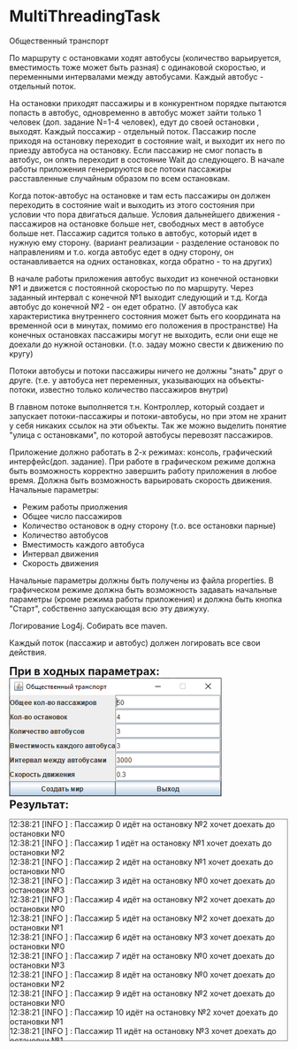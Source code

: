 # MultiThreadingTask

Общественный транспорт

По маршруту с остановками ходят автобусы (количество варьируется, вместимость тоже может быть разная)
с одинаковой скоростью, и переменными интервалами между автобусами.
Каждый автобус - отдельный поток.

На остановки приходят пассажиры и в конкурентном порядке пытаются попасть в автобус, одновременно в автобус может зайти только 1 человек (доп. задание N=1-4 человек), едут до своей остановки , выходят.
Каждый поссажир - отдельный поток.
Пассажир после приходя на остановку переходит в состояние wait, и выходит их него по приезду автобуса на остановку.
Если пассажир не смог попасть в автобус, он опять переходит в состояние Wait до следующего.
В начале работы приложения генерируются все потоки пассажиры расставленные случайным образом по всем остановкам.

Когда поток-автобус на остановке и там есть пассажиры он должен переходить в состояние wait и выходить из этого состояния при условии что пора двигаться дальше.
Условия дальнейшего движения - пассажиров на остановке больше нет, свободных мест в автобусе больше нет.
Пассажир садится только в автобус, который идет в нужную ему сторону.
(вариант реализации - разделение остановок по направлениям и т.о. когда автобус едет в одну сторону, он останавливается на одних остановках, когда обратно - то на других)

В начале работы приложения автобус выходит из конечной остановки №1 и движется с постоянной скоростью по по маршруту. Через заданный интервал с конечной №1 выходит следующий и т.д.
Когда автобус до конечной №2 - он едет обратно. (У автобуса как характеристика внутреннего состояния может быть его координата на временной оси в минутах, помимо его положения в пространстве)
На конечных остановках пассажиры могут не выходить, если они еще не доехали до нужной остановки. (т.о. задау можно свести к движению по кругу)

Потоки автобусы и потоки пассажиры ничего не должны "знать" друг о друге. (т.е. у автобуса нет переменных, указывающих на объекты-потоки, известно только количество пассажиров внутри)

В главном потоке выполняется т.н. Контроллер, который создает и запускает потоки-пассажиры и потоки-автобусы, но при этом не хранит у себя никаких ссылок на эти объекты.
Так же можно выделить понятие "улица с остановками", по которой автобусы перевозят пассажиров.

Приложение должно работать в 2-х режимах: консоль, графический интерфейс(доп. задание).
При работе в графическом режиме должна быть возможность корректно завершить работу приложения в любое время. Должна быть возможность варьировать скорость движения.
Начальные параметры:
- Режим работы приолжения
- Общее число пассажиров
- Количество остановок в одну сторону (т.о. все остановки парные)
- Количество автобусов
- Вместимость каждого автобуса
- Интервал движения
- Скорость движения

Начальные параметры должны быть получены из файла properties.
В графическом режиме должна быть возможность задавать начальные параметры (кроме режима работы приложения) и должна быть кнопка "Старт", собственно запускающая всю эту движуху.

Логирование Log4j.
Собирать все maven.

Каждый поток (пассажир и автобус) должен логировать все свои действия.

<b style="font-size: 20px">При в ходных параметрах:</b>
<br>
<img src="src/main/resources/img/img.png">
<br>
<b style="font-size: 20px">Результат:</b>
<br>
<div style="
    height: 400px;
    width: auto;
    border: 1px solid gray;
    overflow-x: scroll;
    overflow-y: scroll;"
>
12:38:21 [INFO ] : Пассажир 0 идёт на остановку №2 хочет доехать до остановки №0<br>
12:38:21 [INFO ] : Пассажир 1 идёт на остановку №1 хочет доехать до остановки №2<br>
12:38:21 [INFO ] : Пассажир 2 идёт на остановку №1 хочет доехать до остановки №0<br>
12:38:21 [INFO ] : Пассажир 3 идёт на остановку №0 хочет доехать до остановки №3<br>
12:38:21 [INFO ] : Пассажир 4 идёт на остановку №2 хочет доехать до остановки №0<br>
12:38:21 [INFO ] : Пассажир 5 идёт на остановку №2 хочет доехать до остановки №1<br>
12:38:21 [INFO ] : Пассажир 6 идёт на остановку №3 хочет доехать до остановки №0<br>
12:38:21 [INFO ] : Пассажир 7 идёт на остановку №0 хочет доехать до остановки №3<br>
12:38:21 [INFO ] : Пассажир 8 идёт на остановку №0 хочет доехать до остановки №2<br>
12:38:21 [INFO ] : Пассажир 9 идёт на остановку №2 хочет доехать до остановки №0<br>
12:38:21 [INFO ] : Пассажир 10 идёт на остановку №2 хочет доехать до остановки №1<br>
12:38:21 [INFO ] : Пассажир 11 идёт на остановку №3 хочет доехать до остановки №1<br>
12:38:21 [INFO ] : Пассажир 12 идёт на остановку №3 хочет доехать до остановки №2<br>
12:38:21 [INFO ] : Пассажир 13 идёт на остановку №2 хочет доехать до остановки №1<br>
12:38:21 [INFO ] : Пассажир 14 идёт на остановку №2 хочет доехать до остановки №0<br>
12:38:21 [INFO ] : Пассажир 15 идёт на остановку №2 хочет доехать до остановки №0<br>
12:38:21 [INFO ] : Пассажир 16 идёт на остановку №0 хочет доехать до остановки №3<br>
12:38:21 [INFO ] : Пассажир 17 идёт на остановку №1 хочет доехать до остановки №0<br>
12:38:21 [INFO ] : Пассажир 18 идёт на остановку №0 хочет доехать до остановки №2<br>
12:38:21 [INFO ] : Пассажир 19 идёт на остановку №1 хочет доехать до остановки №0<br>
12:38:21 [INFO ] : Пассажир 20 идёт на остановку №2 хочет доехать до остановки №1<br>
12:38:21 [INFO ] : Пассажир 21 идёт на остановку №2 хочет доехать до остановки №1<br>
12:38:21 [INFO ] : Пассажир 22 идёт на остановку №0 хочет доехать до остановки №1<br>
12:38:21 [INFO ] : Пассажир 23 идёт на остановку №0 хочет доехать до остановки №2<br>
12:38:21 [INFO ] : Пассажир 24 идёт на остановку №3 хочет доехать до остановки №1<br>
12:38:21 [INFO ] : Пассажир 25 идёт на остановку №3 хочет доехать до остановки №1<br>
12:38:21 [INFO ] : Пассажир 26 идёт на остановку №0 хочет доехать до остановки №1<br>
12:38:21 [INFO ] : Пассажир 27 идёт на остановку №0 хочет доехать до остановки №2<br>
12:38:21 [INFO ] : Пассажир 28 идёт на остановку №3 хочет доехать до остановки №1<br>
12:38:21 [INFO ] : Пассажир 29 идёт на остановку №1 хочет доехать до остановки №2<br>
12:38:21 [INFO ] : Пассажир 30 идёт на остановку №0 хочет доехать до остановки №3<br>
12:38:21 [INFO ] : Пассажир 31 идёт на остановку №3 хочет доехать до остановки №0<br>
12:38:21 [INFO ] : Пассажир 32 идёт на остановку №0 хочет доехать до остановки №2<br>
12:38:21 [INFO ] : Пассажир 33 идёт на остановку №2 хочет доехать до остановки №0<br>
12:38:21 [INFO ] : Пассажир 34 идёт на остановку №2 хочет доехать до остановки №0<br>
12:38:21 [INFO ] : Пассажир 35 идёт на остановку №0 хочет доехать до остановки №2<br>
12:38:21 [INFO ] : Пассажир 36 идёт на остановку №0 хочет доехать до остановки №3<br>
12:38:21 [INFO ] : Пассажир 37 идёт на остановку №1 хочет доехать до остановки №2<br>
12:38:21 [INFO ] : Пассажир 38 идёт на остановку №3 хочет доехать до остановки №1<br>
12:38:21 [INFO ] : Пассажир 39 идёт на остановку №3 хочет доехать до остановки №0<br>
12:38:21 [INFO ] : Пассажир 40 идёт на остановку №3 хочет доехать до остановки №2<br>
12:38:21 [INFO ] : Пассажир 41 идёт на остановку №3 хочет доехать до остановки №2<br>
12:38:21 [INFO ] : Пассажир 42 идёт на остановку №2 хочет доехать до остановки №1<br>
12:38:21 [INFO ] : Пассажир 43 идёт на остановку №1 хочет доехать до остановки №3<br>
12:38:21 [INFO ] : Пассажир 44 идёт на остановку №0 хочет доехать до остановки №1<br>
12:38:21 [INFO ] : Пассажир 45 идёт на остановку №2 хочет доехать до остановки №3<br>
12:38:21 [INFO ] : Пассажир 46 идёт на остановку №1 хочет доехать до остановки №0<br>
12:38:21 [INFO ] : Пассажир 47 идёт на остановку №2 хочет доехать до остановки №3<br>
12:38:21 [INFO ] : Пассажир 48 идёт на остановку №1 хочет доехать до остановки №3<br>
12:38:21 [INFO ] : Пассажир 49 идёт на остановку №2 хочет доехать до остановки №1<br>
12:38:21 [INFO ] : Автобус 0 поехал; Мест 3; Скорость 0.3; Маршрут 0<br>
12:38:21 [INFO ] : Автобус 1 поехал; Мест 3; Скорость 0.3; Маршрут 0<br>
12:38:21 [INFO ] : Автобус 2 поехал; Мест 3; Скорость 0.3; Маршрут 0<br>
12:38:21 [INFO ] : Пассажир 0 прибыл на остановку 2; Маршрут 1<br>
12:38:21 [INFO ] : Пассажир 14 прибыл на остановку 2; Маршрут 1<br>
12:38:21 [INFO ] : Пассажир 30 прибыл на остановку 0; Маршрут 0<br>
12:38:21 [INFO ] : Пассажир 31 прибыл на остановку 3; Маршрут 1<br>
12:38:21 [INFO ] : Пассажир 23 прибыл на остановку 0; Маршрут 0<br>
12:38:21 [INFO ] : Пассажир 22 прибыл на остановку 0; Маршрут 0<br>
12:38:21 [INFO ] : Пассажир 21 прибыл на остановку 2; Маршрут 1<br>
12:38:21 [INFO ] : Пассажир 20 прибыл на остановку 2; Маршрут 1<br>
12:38:21 [INFO ] : Пассажир 16 прибыл на остановку 0; Маршрут 0<br>
12:38:21 [INFO ] : Пассажир 19 прибыл на остановку 1; Маршрут 1<br>
12:38:21 [INFO ] : Пассажир 18 прибыл на остановку 0; Маршрут 0<br>
12:38:21 [INFO ] : Пассажир 17 прибыл на остановку 1; Маршрут 1<br>
12:38:21 [INFO ] : Пассажир 4 прибыл на остановку 2; Маршрут 1<br>
12:38:21 [INFO ] : Пассажир 11 прибыл на остановку 3; Маршрут 1<br>
12:38:21 [INFO ] : Пассажир 2 прибыл на остановку 1; Маршрут 1<br>
12:38:21 [INFO ] : Пассажир 13 прибыл на остановку 2; Маршрут 1<br>
12:38:21 [INFO ] : Пассажир 12 прибыл на остановку 3; Маршрут 1<br>
12:38:21 [INFO ] : Пассажир 10 прибыл на остановку 2; Маршрут 1<br>
12:38:21 [INFO ] : Пассажир 3 прибыл на остановку 0; Маршрут 0<br>
12:38:21 [INFO ] : Пассажир 5 прибыл на остановку 2; Маршрут 1<br>
12:38:21 [INFO ] : Пассажир 6 прибыл на остановку 3; Маршрут 1<br>
12:38:21 [INFO ] : Пассажир 7 прибыл на остановку 0; Маршрут 0<br>
12:38:21 [INFO ] : Пассажир 8 прибыл на остановку 0; Маршрут 0<br>
12:38:21 [INFO ] : Пассажир 9 прибыл на остановку 2; Маршрут 1<br>
12:38:21 [INFO ] : Пассажир 1 прибыл на остановку 1; Маршрут 0<br>
12:38:21 [INFO ] : Пассажир 45 прибыл на остановку 2; Маршрут 0<br>
12:38:21 [INFO ] : Пассажир 44 прибыл на остановку 0; Маршрут 0<br>
12:38:21 [INFO ] : Пассажир 43 прибыл на остановку 1; Маршрут 0<br>
12:38:21 [INFO ] : Пассажир 42 прибыл на остановку 2; Маршрут 1<br>
12:38:21 [INFO ] : Пассажир 41 прибыл на остановку 3; Маршрут 1<br>
12:38:21 [INFO ] : Пассажир 37 прибыл на остановку 1; Маршрут 0<br>
12:38:21 [INFO ] : Пассажир 35 прибыл на остановку 0; Маршрут 0<br>
12:38:21 [INFO ] : Пассажир 40 прибыл на остановку 3; Маршрут 1<br>
12:38:21 [INFO ] : Пассажир 38 прибыл на остановку 3; Маршрут 1<br>
12:38:21 [INFO ] : Пассажир 36 прибыл на остановку 0; Маршрут 0<br>
12:38:21 [INFO ] : Пассажир 39 прибыл на остановку 3; Маршрут 1<br>
12:38:21 [INFO ] : Пассажир 33 прибыл на остановку 2; Маршрут 1<br>
12:38:21 [INFO ] : Пассажир 34 прибыл на остановку 2; Маршрут 1<br>
12:38:21 [INFO ] : Пассажир 26 прибыл на остановку 0; Маршрут 0<br>
12:38:21 [INFO ] : Пассажир 28 прибыл на остановку 3; Маршрут 1<br>
12:38:21 [INFO ] : Пассажир 29 прибыл на остановку 1; Маршрут 0<br>
12:38:21 [INFO ] : Пассажир 27 прибыл на остановку 0; Маршрут 0<br>
12:38:21 [INFO ] : Пассажир 25 прибыл на остановку 3; Маршрут 1<br>
12:38:21 [INFO ] : Пассажир 15 прибыл на остановку 2; Маршрут 1<br>
12:38:21 [INFO ] : Пассажир 32 прибыл на остановку 0; Маршрут 0<br>
12:38:21 [INFO ] : Пассажир 24 прибыл на остановку 3; Маршрут 1<br>
12:38:21 [INFO ] : Пассажир 47 прибыл на остановку 2; Маршрут 0<br>
12:38:21 [INFO ] : Пассажир 48 прибыл на остановку 1; Маршрут 0<br>
12:38:21 [INFO ] : Пассажир 49 прибыл на остановку 2; Маршрут 1<br>
12:38:21 [INFO ] : Пассажир 46 прибыл на остановку 1; Маршрут 1<br>
12:38:25 [INFO ] : Автобус 0 начал новый круг<br>
12:38:28 [INFO ] : |В-->| Автобус 0 приехал на остановку №0; Пассажиров 0; Мест 3; Маршрут 0<br>
12:38:28 [INFO ] : Пассажир 30 сел в автобус 0 Сел на остановке 0<br>
12:38:28 [INFO ] : Пассажир 32 сел в автобус 0 Сел на остановке 0<br>
12:38:28 [INFO ] : Пассажир 27 сел в автобус 0 Сел на остановке 0<br>
12:38:28 [INFO ] : Автобус 1 начал новый круг<br>
12:38:31 [INFO ] : |В-->| Автобус 0 приехал на остановку №1; Пассажиров 3; Мест 0; Маршрут 0<br>
12:38:31 [INFO ] : |В-->| Автобус 1 приехал на остановку №0; Пассажиров 0; Мест 3; Маршрут 0<br>
12:38:31 [INFO ] : Пассажир 26 сел в автобус 1 Сел на остановке 0<br>
12:38:31 [INFO ] : Пассажир 23 сел в автобус 1 Сел на остановке 0<br>
12:38:31 [INFO ] : Пассажир 22 сел в автобус 1 Сел на остановке 0<br>
12:38:31 [INFO ] : Автобус 2 начал новый круг<br>
12:38:33 [INFO ] : |В-->| Автобус 0 приехал на остановку №2; Пассажиров 3; Мест 0; Маршрут 0<br>
12:38:33 [INFO ] : Пассажир 32 вышел из автобуса 0 Вышел на остановке 2<br>
12:38:33 [INFO ] : Пассажир 27 вышел из автобуса 0 Вышел на остановке 2<br>
12:38:34 [INFO ] : |В-->| Автобус 1 приехал на остановку №1; Пассажиров 3; Мест 0; Маршрут 0<br>
12:38:34 [INFO ] : Пассажир 26 вышел из автобуса 1 Вышел на остановке 1<br>
12:38:34 [INFO ] : Пассажир 43 сел в автобус 1 Сел на остановке 1<br>
12:38:34 [INFO ] : Пассажир 22 вышел из автобуса 1 Вышел на остановке 1<br>
12:38:34 [INFO ] : Пассажир 37 сел в автобус 1 Сел на остановке 1<br>
12:38:34 [INFO ] : |В-->| Автобус 2 приехал на остановку №0; Пассажиров 0; Мест 3; Маршрут 0<br>
12:38:34 [INFO ] : Пассажир 16 сел в автобус 2 Сел на остановке 0<br>
12:38:34 [INFO ] : Пассажир 36 сел в автобус 2 Сел на остановке 0<br>
12:38:34 [INFO ] : Пассажир 35 сел в автобус 2 Сел на остановке 0<br>
12:38:36 [INFO ] : |В-->| Автобус 0 приехал на остановку №3; Пассажиров 1; Мест 2; Маршрут 0<br>
12:38:36 [INFO ] : Пассажир 30 вышел из автобуса 0 Вышел на остановке 3<br>
12:38:36 [INFO ] : Автобус 0 приехал на конечную<br>
12:38:36 [INFO ] : Автобус 0 разворачивается и едет по обратному маршруту<br>
12:38:36 [INFO ] : |<--Н| Автобус 0 приехал на остановку №3; Пассажиров 0; Мест 3; Маршрут 1<br>
12:38:36 [INFO ] : Пассажир 31 сел в автобус 0 Сел на остановке 3<br>
12:38:36 [INFO ] : Пассажир 24 сел в автобус 0 Сел на остановке 3<br>
12:38:36 [INFO ] : Пассажир 25 сел в автобус 0 Сел на остановке 3<br>
12:38:37 [INFO ] : |В-->| Автобус 2 приехал на остановку №1; Пассажиров 3; Мест 0; Маршрут 0<br>
12:38:37 [INFO ] : |В-->| Автобус 1 приехал на остановку №2; Пассажиров 3; Мест 0; Маршрут 0<br>
12:38:37 [INFO ] : Пассажир 23 вышел из автобуса 1 Вышел на остановке 2<br>
12:38:37 [INFO ] : Пассажир 47 сел в автобус 1 Сел на остановке 2<br>
12:38:37 [INFO ] : Пассажир 37 вышел из автобуса 1 Вышел на остановке 2<br>
12:38:38 [INFO ] : |<--Н| Автобус 0 приехал на остановку №2; Пассажиров 3; Мест 0; Маршрут 1<br>
12:38:39 [INFO ] : |В-->| Автобус 2 приехал на остановку №2; Пассажиров 3; Мест 0; Маршрут 0<br>
12:38:39 [INFO ] : Пассажир 35 вышел из автобуса 2 Вышел на остановке 2<br>
12:38:40 [INFO ] : |В-->| Автобус 1 приехал на остановку №3; Пассажиров 2; Мест 1; Маршрут 0<br>
12:38:40 [INFO ] : Автобус 1 приехал на конечную<br>
12:38:40 [INFO ] : Пассажир 43 вышел из автобуса 1 Вышел на остановке 3<br>
12:38:40 [INFO ] : Автобус 1 разворачивается и едет по обратному маршруту<br>
12:38:40 [INFO ] : Пассажир 47 вышел из автобуса 1 Вышел на остановке 3<br>
12:38:40 [INFO ] : |<--Н| Автобус 1 приехал на остановку №3; Пассажиров 0; Мест 3; Маршрут 1<br>
12:38:40 [INFO ] : Пассажир 28 сел в автобус 1 Сел на остановке 3<br>
12:38:40 [INFO ] : Пассажир 11 сел в автобус 1 Сел на остановке 3<br>
12:38:40 [INFO ] : Пассажир 12 сел в автобус 1 Сел на остановке 3<br>
12:38:41 [INFO ] : |<--Н| Автобус 0 приехал на остановку №1; Пассажиров 3; Мест 0; Маршрут 1<br>
12:38:41 [INFO ] : Пассажир 24 вышел из автобуса 0 Вышел на остановке 1<br>
12:38:41 [INFO ] : Пассажир 25 вышел из автобуса 0 Вышел на остановке 1<br>
12:38:41 [INFO ] : Пассажир 46 сел в автобус 0 Сел на остановке 1<br>
12:38:41 [INFO ] : Пассажир 2 сел в автобус 0 Сел на остановке 1<br>
12:38:42 [INFO ] : |В-->| Автобус 2 приехал на остановку №3; Пассажиров 2; Мест 1; Маршрут 0<br>
12:38:42 [INFO ] : Пассажир 16 вышел из автобуса 2 Вышел на остановке 3<br>
12:38:42 [INFO ] : Автобус 2 приехал на конечную<br>
12:38:42 [INFO ] : Автобус 2 разворачивается и едет по обратному маршруту<br>
12:38:42 [INFO ] : Пассажир 36 вышел из автобуса 2 Вышел на остановке 3<br>
12:38:42 [INFO ] : |<--Н| Автобус 2 приехал на остановку №3; Пассажиров 0; Мест 3; Маршрут 1<br>
12:38:42 [INFO ] : Пассажир 6 сел в автобус 2 Сел на остановке 3<br>
12:38:42 [INFO ] : Пассажир 39 сел в автобус 2 Сел на остановке 3<br>
12:38:42 [INFO ] : Пассажир 38 сел в автобус 2 Сел на остановке 3<br>
12:38:42 [INFO ] : |<--Н| Автобус 1 приехал на остановку №2; Пассажиров 3; Мест 0; Маршрут 1<br>
12:38:42 [INFO ] : Пассажир 12 вышел из автобуса 1 Вышел на остановке 2<br>
12:38:42 [INFO ] : Пассажир 0 сел в автобус 1 Сел на остановке 2<br>
12:38:43 [INFO ] : |<--Н| Автобус 0 приехал на остановку №0; Пассажиров 3; Мест 0; Маршрут 1<br>
12:38:43 [INFO ] : Пассажир 31 вышел из автобуса 0 Вышел на остановке 0<br>
12:38:43 [INFO ] : Пассажир 2 вышел из автобуса 0 Вышел на остановке 0<br>
12:38:43 [INFO ] : Пассажир 46 вышел из автобуса 0 Вышел на остановке 0<br>
12:38:44 [INFO ] : |<--Н| Автобус 2 приехал на остановку №2; Пассажиров 3; Мест 0; Маршрут 1<br>
12:38:45 [INFO ] : |<--Н| Автобус 1 приехал на остановку №1; Пассажиров 3; Мест 0; Маршрут 1<br>
12:38:45 [INFO ] : Пассажир 28 вышел из автобуса 1 Вышел на остановке 1<br>
12:38:45 [INFO ] : Пассажир 19 сел в автобус 1 Сел на остановке 1<br>
12:38:45 [INFO ] : Пассажир 11 вышел из автобуса 1 Вышел на остановке 1<br>
12:38:45 [INFO ] : Пассажир 17 сел в автобус 1 Сел на остановке 1<br>
12:38:45 [INFO ] : Автобус 0 закончил маршрут<br>
12:38:47 [INFO ] : |<--Н| Автобус 2 приехал на остановку №1; Пассажиров 3; Мест 0; Маршрут 1<br>
12:38:47 [INFO ] : Пассажир 38 вышел из автобуса 2 Вышел на остановке 1<br>
12:38:47 [INFO ] : |<--Н| Автобус 1 приехал на остановку №0; Пассажиров 3; Мест 0; Маршрут 1<br>
12:38:47 [INFO ] : Пассажир 0 вышел из автобуса 1 Вышел на остановке 0<br>
12:38:47 [INFO ] : Пассажир 17 вышел из автобуса 1 Вышел на остановке 0<br>
12:38:47 [INFO ] : Пассажир 19 вышел из автобуса 1 Вышел на остановке 0<br>
12:38:49 [INFO ] : Автобус 1 закончил маршрут<br>
12:38:49 [INFO ] : |<--Н| Автобус 2 приехал на остановку №0; Пассажиров 2; Мест 1; Маршрут 1<br>
12:38:49 [INFO ] : Пассажир 6 вышел из автобуса 2 Вышел на остановке 0<br>
12:38:49 [INFO ] : Пассажир 39 вышел из автобуса 2 Вышел на остановке 0<br>
12:38:51 [INFO ] : Автобус 2 закончил маршрут<br>
12:38:54 [INFO ] : Автобус 0 начал новый круг<br>
12:38:57 [INFO ] : |В-->| Автобус 0 приехал на остановку №0; Пассажиров 0; Мест 3; Маршрут 0<br>
12:38:57 [INFO ] : Пассажир 44 сел в автобус 0 Сел на остановке 0<br>
12:38:57 [INFO ] : Пассажир 18 сел в автобус 0 Сел на остановке 0<br>
12:38:57 [INFO ] : Пассажир 3 сел в автобус 0 Сел на остановке 0<br>
12:38:57 [INFO ] : Автобус 1 начал новый круг<br>
12:39:00 [INFO ] : |В-->| Автобус 0 приехал на остановку №1; Пассажиров 3; Мест 0; Маршрут 0<br>
12:39:00 [INFO ] : Пассажир 44 вышел из автобуса 0 Вышел на остановке 1<br>
12:39:00 [INFO ] : Пассажир 1 сел в автобус 0 Сел на остановке 1<br>
12:39:00 [INFO ] : |В-->| Автобус 1 приехал на остановку №0; Пассажиров 0; Мест 3; Маршрут 0<br>
12:39:00 [INFO ] : Пассажир 7 сел в автобус 1 Сел на остановке 0<br>
12:39:00 [INFO ] : Пассажир 8 сел в автобус 1 Сел на остановке 0<br>
12:39:00 [INFO ] : Автобус 2 начал новый круг<br>
12:39:02 [INFO ] : |В-->| Автобус 1 приехал на остановку №1; Пассажиров 2; Мест 1; Маршрут 0<br>
12:39:02 [INFO ] : Пассажир 29 сел в автобус 1 Сел на остановке 1<br>
12:39:02 [INFO ] : |В-->| Автобус 0 приехал на остановку №2; Пассажиров 3; Мест 0; Маршрут 0<br>
12:39:02 [INFO ] : Пассажир 1 вышел из автобуса 0 Вышел на остановке 2<br>
12:39:02 [INFO ] : Пассажир 18 вышел из автобуса 0 Вышел на остановке 2<br>
12:39:03 [INFO ] : |В-->| Автобус 2 приехал на остановку №0; Пассажиров 0; Мест 3; Маршрут 0<br>
12:39:05 [INFO ] : |В-->| Автобус 1 приехал на остановку №2; Пассажиров 3; Мест 0; Маршрут 0<br>
12:39:05 [INFO ] : Пассажир 29 вышел из автобуса 1 Вышел на остановке 2<br>
12:39:05 [INFO ] : Пассажир 8 вышел из автобуса 1 Вышел на остановке 2<br>
12:39:05 [INFO ] : |В-->| Автобус 0 приехал на остановку №3; Пассажиров 1; Мест 2; Маршрут 0<br>
12:39:05 [INFO ] : Автобус 0 приехал на конечную<br>
12:39:05 [INFO ] : Автобус 0 разворачивается и едет по обратному маршруту<br>
12:39:05 [INFO ] : Пассажир 3 вышел из автобуса 0 Вышел на остановке 3<br>
12:39:05 [INFO ] : |<--Н| Автобус 0 приехал на остановку №3; Пассажиров 0; Мест 3; Маршрут 1<br>
12:39:05 [INFO ] : Пассажир 40 сел в автобус 0 Сел на остановке 3<br>
12:39:05 [INFO ] : Пассажир 41 сел в автобус 0 Сел на остановке 3<br>
12:39:05 [INFO ] : |В-->| Автобус 2 приехал на остановку №1; Пассажиров 0; Мест 3; Маршрут 0<br>
12:39:05 [INFO ] : Пассажир 48 сел в автобус 2 Сел на остановке 1<br>
12:39:07 [INFO ] : |<--Н| Автобус 0 приехал на остановку №2; Пассажиров 2; Мест 1; Маршрут 1<br>
12:39:07 [INFO ] : Пассажир 40 вышел из автобуса 0 Вышел на остановке 2<br>
12:39:07 [INFO ] : Пассажир 14 сел в автобус 0 Сел на остановке 2<br>
12:39:07 [INFO ] : Пассажир 41 вышел из автобуса 0 Вышел на остановке 2<br>
12:39:07 [INFO ] : Пассажир 21 сел в автобус 0 Сел на остановке 2<br>
12:39:07 [INFO ] : Пассажир 20 сел в автобус 0 Сел на остановке 2<br>
12:39:07 [INFO ] : |В-->| Автобус 1 приехал на остановку №3; Пассажиров 1; Мест 2; Маршрут 0<br>
12:39:07 [INFO ] : Автобус 1 приехал на конечную<br>
12:39:07 [INFO ] : Автобус 1 разворачивается и едет по обратному маршруту<br>
12:39:07 [INFO ] : |<--Н| Автобус 1 приехал на остановку №3; Пассажиров 0; Мест 3; Маршрут 1<br>
12:39:07 [INFO ] : Пассажир 7 вышел из автобуса 1 Вышел на остановке 3<br>
12:39:08 [INFO ] : |В-->| Автобус 2 приехал на остановку №2; Пассажиров 1; Мест 2; Маршрут 0<br>
12:39:08 [INFO ] : Пассажир 45 сел в автобус 2 Сел на остановке 2<br>
12:39:10 [INFO ] : |<--Н| Автобус 0 приехал на остановку №1; Пассажиров 3; Мест 0; Маршрут 1<br>
12:39:10 [INFO ] : Пассажир 20 вышел из автобуса 0 Вышел на остановке 1<br>
12:39:10 [INFO ] : Пассажир 21 вышел из автобуса 0 Вышел на остановке 1<br>
12:39:10 [INFO ] : |<--Н| Автобус 1 приехал на остановку №2; Пассажиров 0; Мест 3; Маршрут 1<br>
12:39:10 [INFO ] : Пассажир 4 сел в автобус 1 Сел на остановке 2<br>
12:39:10 [INFO ] : Пассажир 49 сел в автобус 1 Сел на остановке 2<br>
12:39:10 [INFO ] : Пассажир 15 сел в автобус 1 Сел на остановке 2<br>
12:39:10 [INFO ] : |В-->| Автобус 2 приехал на остановку №3; Пассажиров 2; Мест 1; Маршрут 0<br>
12:39:10 [INFO ] : Автобус 2 приехал на конечную<br>
12:39:10 [INFO ] : Автобус 2 разворачивается и едет по обратному маршруту<br>
12:39:10 [INFO ] : Пассажир 48 вышел из автобуса 2 Вышел на остановке 3<br>
12:39:10 [INFO ] : Пассажир 45 вышел из автобуса 2 Вышел на остановке 3<br>
12:39:10 [INFO ] : |<--Н| Автобус 2 приехал на остановку №3; Пассажиров 1; Мест 2; Маршрут 1<br>
12:39:12 [INFO ] : |<--Н| Автобус 0 приехал на остановку №0; Пассажиров 1; Мест 2; Маршрут 1<br>
12:39:12 [INFO ] : Пассажир 14 вышел из автобуса 0 Вышел на остановке 0<br>
12:39:12 [INFO ] : |<--Н| Автобус 1 приехал на остановку №1; Пассажиров 3; Мест 0; Маршрут 1<br>
12:39:12 [INFO ] : Пассажир 49 вышел из автобуса 1 Вышел на остановке 1<br>
12:39:13 [INFO ] : |<--Н| Автобус 2 приехал на остановку №2; Пассажиров 0; Мест 3; Маршрут 1<br>
12:39:13 [INFO ] : Пассажир 34 сел в автобус 2 Сел на остановке 2<br>
12:39:13 [INFO ] : Пассажир 13 сел в автобус 2 Сел на остановке 2<br>
12:39:13 [INFO ] : Пассажир 10 сел в автобус 2 Сел на остановке 2<br>
12:39:14 [INFO ] : Автобус 0 закончил маршрут<br>
12:39:14 [INFO ] : |<--Н| Автобус 1 приехал на остановку №0; Пассажиров 2; Мест 1; Маршрут 1<br>
12:39:14 [INFO ] : Пассажир 4 вышел из автобуса 1 Вышел на остановке 0<br>
12:39:14 [INFO ] : Пассажир 15 вышел из автобуса 1 Вышел на остановке 0<br>
12:39:15 [INFO ] : |<--Н| Автобус 2 приехал на остановку №1; Пассажиров 3; Мест 0; Маршрут 1<br>
12:39:15 [INFO ] : Пассажир 10 вышел из автобуса 2 Вышел на остановке 1<br>
12:39:15 [INFO ] : Пассажир 13 вышел из автобуса 2 Вышел на остановке 1<br>
12:39:16 [INFO ] : Автобус 1 закончил маршрут<br>
12:39:17 [INFO ] : |<--Н| Автобус 2 приехал на остановку №0; Пассажиров 1; Мест 2; Маршрут 1<br>
12:39:17 [INFO ] : Пассажир 34 вышел из автобуса 2 Вышел на остановке 0<br>
12:39:19 [INFO ] : Автобус 2 закончил маршрут<br>
12:39:22 [INFO ] : Автобус 0 начал новый круг<br>
12:39:25 [INFO ] : |В-->| Автобус 0 приехал на остановку №0; Пассажиров 0; Мест 3; Маршрут 0<br>
12:39:25 [INFO ] : Автобус 1 начал новый круг<br>
12:39:27 [INFO ] : |В-->| Автобус 0 приехал на остановку №1; Пассажиров 0; Мест 3; Маршрут 0<br>
12:39:28 [INFO ] : |В-->| Автобус 1 приехал на остановку №0; Пассажиров 0; Мест 3; Маршрут 0<br>
12:39:28 [INFO ] : Автобус 2 начал новый круг<br>
12:39:30 [INFO ] : |В-->| Автобус 0 приехал на остановку №2; Пассажиров 0; Мест 3; Маршрут 0<br>
12:39:30 [INFO ] : |В-->| Автобус 1 приехал на остановку №1; Пассажиров 0; Мест 3; Маршрут 0<br>
12:39:31 [INFO ] : |В-->| Автобус 2 приехал на остановку №0; Пассажиров 0; Мест 3; Маршрут 0<br>
12:39:32 [INFO ] : |В-->| Автобус 0 приехал на остановку №3; Пассажиров 0; Мест 3; Маршрут 0<br>
12:39:32 [INFO ] : Автобус 0 приехал на конечную<br>
12:39:32 [INFO ] : Автобус 0 разворачивается и едет по обратному маршруту<br>
12:39:32 [INFO ] : |<--Н| Автобус 0 приехал на остановку №3; Пассажиров 0; Мест 3; Маршрут 1<br>
12:39:33 [INFO ] : |В-->| Автобус 1 приехал на остановку №2; Пассажиров 0; Мест 3; Маршрут 0<br>
12:39:33 [INFO ] : |В-->| Автобус 2 приехал на остановку №1; Пассажиров 0; Мест 3; Маршрут 0<br>
12:39:35 [INFO ] : |<--Н| Автобус 0 приехал на остановку №2; Пассажиров 0; Мест 3; Маршрут 1<br>
12:39:35 [INFO ] : Пассажир 5 сел в автобус 0 Сел на остановке 2<br>
12:39:35 [INFO ] : Пассажир 33 сел в автобус 0 Сел на остановке 2<br>
12:39:35 [INFO ] : Пассажир 42 сел в автобус 0 Сел на остановке 2<br>
12:39:35 [INFO ] : |В-->| Автобус 1 приехал на остановку №3; Пассажиров 0; Мест 3; Маршрут 0<br>
12:39:35 [INFO ] : Автобус 1 приехал на конечную<br>
12:39:35 [INFO ] : Автобус 1 разворачивается и едет по обратному маршруту<br>
12:39:35 [INFO ] : |<--Н| Автобус 1 приехал на остановку №3; Пассажиров 0; Мест 3; Маршрут 1<br>
12:39:36 [INFO ] : |В-->| Автобус 2 приехал на остановку №2; Пассажиров 0; Мест 3; Маршрут 0<br>
12:39:37 [INFO ] : |<--Н| Автобус 0 приехал на остановку №1; Пассажиров 3; Мест 0; Маршрут 1<br>
12:39:37 [INFO ] : Пассажир 5 вышел из автобуса 0 Вышел на остановке 1<br>
12:39:37 [INFO ] : Пассажир 42 вышел из автобуса 0 Вышел на остановке 1<br>
12:39:38 [INFO ] : |<--Н| Автобус 1 приехал на остановку №2; Пассажиров 0; Мест 3; Маршрут 1<br>
12:39:38 [INFO ] : Пассажир 9 сел в автобус 1 Сел на остановке 2<br>
12:39:38 [INFO ] : |В-->| Автобус 2 приехал на остановку №3; Пассажиров 0; Мест 3; Маршрут 0<br>
12:39:38 [INFO ] : Автобус 2 приехал на конечную<br>
12:39:38 [INFO ] : Автобус 2 разворачивается и едет по обратному маршруту<br>
12:39:38 [INFO ] : |<--Н| Автобус 2 приехал на остановку №3; Пассажиров 0; Мест 3; Маршрут 1<br>
12:39:40 [INFO ] : |<--Н| Автобус 0 приехал на остановку №0; Пассажиров 1; Мест 2; Маршрут 1<br>
12:39:40 [INFO ] : Пассажир 33 вышел из автобуса 0 Вышел на остановке 0<br>
12:39:40 [INFO ] : |<--Н| Автобус 1 приехал на остановку №1; Пассажиров 1; Мест 2; Маршрут 1<br>
12:39:41 [INFO ] : |<--Н| Автобус 2 приехал на остановку №2; Пассажиров 0; Мест 3; Маршрут 1<br>
12:39:42 [INFO ] : Автобус 0 закончил маршрут<br>
12:39:43 [INFO ] : |<--Н| Автобус 1 приехал на остановку №0; Пассажиров 1; Мест 2; Маршрут 1<br>
12:39:43 [INFO ] : Пассажир 9 вышел из автобуса 1 Вышел на остановке 0<br>
12:39:43 [INFO ] : |<--Н| Автобус 2 приехал на остановку №1; Пассажиров 0; Мест 3; Маршрут 1<br>
12:39:45 [INFO ] : Автобус 1 закончил маршрут<br>
12:39:46 [INFO ] : |<--Н| Автобус 2 приехал на остановку №0; Пассажиров 0; Мест 3; Маршрут 1<br>
12:39:48 [INFO ] : Автобус 2 закончил маршрут<br>
</div>
